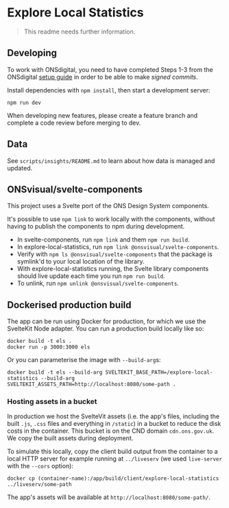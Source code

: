 # Explore Local Statistics

> This readme needs further information.

## Developing

To work with ONSdigital, you need to have completed Steps 1-3 from the ONSdigital [setup guide](https://github.com/ONSdigital/dp/blob/main/guides/GETTING_STARTED.md) in order to be able to make _signed commits_.

Install dependencies with `npm install`, then start a development server:

    npm run dev

When developing new features, please create a feature branch and complete a code review before merging to dev.

## Data

See `scripts/insights/README.md` to learn about how data is managed and updated.

## ONSvisual/svelte-components

This project uses a Svelte port of the ONS Design System components.

It's possible to use `npm link` to work locally with the components, without having to publish the components to npm during development.

- In svelte-components, run `npm link` and them `npm run build`.
- In explore-local-statistics, run `npm link @onsvisual/svelte-components`.
- Verify with `npm ls @onsvisual/svelte-components` that the package is symlink'd to your local location of the library.
- With explore-local-statistics running, the Svelte library components should live update each time you run `npm run build`.
- To unlink, run `npm unlink @onsvisual/svelte-components`.

## Dockerised production build

The app can be run using Docker for production, for which we use the SvelteKit Node adapter. You can run a production build locally like so:

    docker build -t els .
    docker run -p 3000:3000 els

Or you can parameterise the image with `--build-arg`s:

    docker build -t els --build-arg SVELTEKIT_BASE_PATH=/explore-local-statistics --build-arg SVELTEKIT_ASSETS_PATH=http://localhost:8080/some-path .

### Hosting assets in a bucket

In production we host the SvelteVit assets (i.e. the app's files, including the built `.js`, `.css` files and everything in `/static`) in a bucket to reduce the disk costs in the container. This bucket is on the CND domain `cdn.ons.gov.uk`. We copy the built assets during deployment.

To simulate this locally, copy the client build output from the container to a local HTTP server for example running at `../liveserv` (we used `live-server` with the `--cors` option):

    docker cp (container-name):/app/build/client/explore-local-statistics ../liveserv/some-path

The app's assets will be available at `http://localhost:8080/some-path/`.
